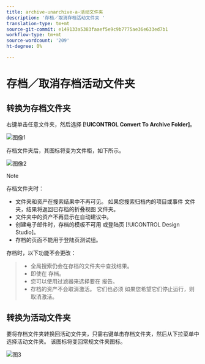 ```yaml
---
title: archive-unarchive-a-活动文件夹
description: '存档／取消存档活动文件夹 '
translation-type: tm+mt
source-git-commit: e149133a5383faaef5e9c9b7775ae36e633ed7b1
workflow-type: tm+mt
source-wordcount: '209'
ht-degree: 0%

---
```



# 存档／取消存档活动文件夹

## 转换为存档文件夹

右键单击任意文件夹，然后选择 **[!UICONTROL Convert To Archive Folder]**。

![图像1](/help/sky/assets/campaign-folders/archive-unarchive-a-campaign-folder/archive-unarchive-a-campaign-folder-1.png)

存档文件夹后，其图标将变为文件柜，如下所示。

![图像2](/help/sky/assets/campaign-folders/archive-unarchive-a-campaign-folder/archive-unarchive-a-campaign-folder-2.png)

>[!NOTE]
>
>存档文件夹时：
>
>* 文件夹和资产在搜索结果中不再可见。
   >如果您搜索归档内的项目或事件
   >文件夹，结果将返回已存档的折叠视图
   >文件夹。
>* 文件夹中的资产不再显示在自动建议中。
>* 创建电子邮件时，存档的模板不可用
   >或登陆页 [!UICONTROL Design Studio]。
>* 存档的页面不能用于登陆页测试组。

>
>
存档时，以下功能不会更改：
>
>* 全局搜索仍会在存档的文件夹中查找结果。
>* 即使在
   >存档。
>* 您可以使用过滤器来选择要在
   >报告。
>* 存档的资产不会取消激活。 它们也必须
   >如果您希望它们停止运行，则取消激活。

>



## 转换为活动文件夹

要将存档文件夹转换回活动文件夹，只需右键单击存档文件夹，然后从下拉菜单中选择活动文件夹。 该图标将变回常规文件夹图标。

![图3](/help/sky/assets/campaign-folders/archive-unarchive-a-campaign-folder/archive-unarchive-a-campaign-folder-3.png)
